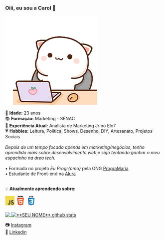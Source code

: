 ### Oiii, eu sou a Carol 💟
<img src="peachcat-new.gif">
<br>

📅 **Idade:** 23 anos
<br>
📚 **Formação:** Marketing - SENAC
<br>
💼 **Experiência Atual:** Analista de Marketing Jr no Elo7<br>
💗 **Hobbies:** Leitura, Política, Shows, Desenho, DIY, Artesanato, Projetos Sociais<br>
<br>
<em>Depois de um tempo focada apenas em marketing/negócios, tenho aprendido mais sobre desenvolvimento web e sigo tentando ganhar o meu espacinho na área tech.</em><br>
<br>
• Formada no projeto <em>Eu Progr{amo}</em> pela ONG <a href="https://www.programaria.org/">PrograMaria</a><br>
• Estudante de Front-end na <a href="https://www.alura.com.br/">Alura</a><br>
<br>

💡 **Atualmente aprendendo sobre:**

<code><img height="30" src="https://raw.githubusercontent.com/github/explore/80688e429a7d4ef2fca1e82350fe8e3517d3494d/topics/javascript/javascript.png"></code>
<code><img height="30" src="https://raw.githubusercontent.com/github/explore/80688e429a7d4ef2fca1e82350fe8e3517d3494d/topics/html/html.png"></code>
<code><img height="30" src="https://raw.githubusercontent.com/github/explore/80688e429a7d4ef2fca1e82350fe8e3517d3494d/topics/css/css.png"></code><br>
<br>
<a href="https://github.com/carolinwq">
  <img align="center" src="https://github-readme-stats.vercel.app/api/top-langs/?username=carolinwq&theme=dracula&hide_langs_below=1" />
</a>
<a href="https://github.com/carolinwq">
 <img align="center" src="https://github-readme-stats.vercel.app/api?username=carolinwq&show_icons=true&theme=dracula&line_height=27" alt="**SEU NOME** github stats"/>
</a>
<br>

📷 <a href="https://www.instagram.com/carolinwq/">Instagram</a><br>
👔 <a href="https://www.linkedin.com/in/carolalambert/">Linkedin</a>
